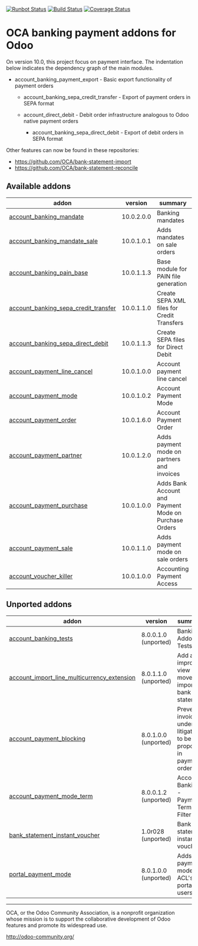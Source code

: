 [![Runbot Status](https://runbot.odoo-community.org/runbot/badge/flat/173/10.0.svg)](https://runbot.odoo-community.org/runbot/repo/github-com-oca-bank-payment-173)
[![Build Status](https://travis-ci.org/OCA/bank-payment.svg?branch=10.0)](https://travis-ci.org/OCA/bank-payment)
[![Coverage Status](https://coveralls.io/repos/OCA/bank-payment/badge.png?branch=10.0)](https://coveralls.io/r/OCA/bank-payment?branch=10.0)

OCA banking payment addons for Odoo
===================================

On version 10.0, this project focus on payment interface. The indentation below 
indicates the dependency graph of the main modules.

- account_banking_payment_export - Basic export functionality of payment orders

    - account_banking_sepa_credit_transfer - Export of payment orders in SEPA format

    - account_direct_debit - Debit order infrastructure analogous to Odoo native payment orders

        - account_banking_sepa_direct_debit - Export of debit orders in SEPA format
        
Other features can now be found in these repositories:

 * https://github.com/OCA/bank-statement-import
 * https://github.com/OCA/bank-statement-reconcile

[//]: # (addons)

Available addons
----------------
addon | version | summary
--- | --- | ---
[account_banking_mandate](account_banking_mandate/) | 10.0.2.0.0 | Banking mandates
[account_banking_mandate_sale](account_banking_mandate_sale/) | 10.0.1.0.1 | Adds mandates on sale orders
[account_banking_pain_base](account_banking_pain_base/) | 10.0.1.1.3 | Base module for PAIN file generation
[account_banking_sepa_credit_transfer](account_banking_sepa_credit_transfer/) | 10.0.1.1.0 | Create SEPA XML files for Credit Transfers
[account_banking_sepa_direct_debit](account_banking_sepa_direct_debit/) | 10.0.1.1.3 | Create SEPA files for Direct Debit
[account_payment_line_cancel](account_payment_line_cancel/) | 10.0.1.0.0 | Account payment line cancel
[account_payment_mode](account_payment_mode/) | 10.0.1.0.2 | Account Payment Mode
[account_payment_order](account_payment_order/) | 10.0.1.6.0 | Account Payment Order
[account_payment_partner](account_payment_partner/) | 10.0.1.2.0 | Adds payment mode on partners and invoices
[account_payment_purchase](account_payment_purchase/) | 10.0.1.0.0 | Adds Bank Account and Payment Mode on Purchase Orders
[account_payment_sale](account_payment_sale/) | 10.0.1.1.0 | Adds payment mode on sale orders
[account_voucher_killer](account_voucher_killer/) | 10.0.1.0.0 | Accounting Payment Access


Unported addons
---------------
addon | version | summary
--- | --- | ---
[account_banking_tests](account_banking_tests/) | 8.0.0.1.0 (unported) | Banking Addons - Tests
[account_import_line_multicurrency_extension](account_import_line_multicurrency_extension/) | 8.0.1.1.0 (unported) | Add an improved view for move line import in bank statement
[account_payment_blocking](account_payment_blocking/) | 8.0.1.0.0 (unported) | Prevent invoices under litigation to be proposed in payment orders.
[account_payment_mode_term](account_payment_mode_term/) | 8.0.0.1.2 (unported) | Account Banking - Payments Term Filter
[bank_statement_instant_voucher](bank_statement_instant_voucher/) | 1.0r028 (unported) | Bank statement instant voucher
[portal_payment_mode](portal_payment_mode/) | 8.0.1.0.0 (unported) | Adds payment mode ACL's for portal users

[//]: # (end addons)

----

OCA, or the Odoo Community Association, is a nonprofit organization whose 
mission is to support the collaborative development of Odoo features and 
promote its widespread use.

http://odoo-community.org/
